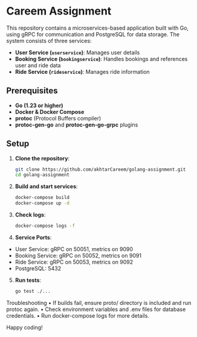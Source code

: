 # Careem Assignment

This repository contains a microservices-based application built with Go, using gRPC for communication and PostgreSQL for data storage. The system consists of three services:

- **User Service (`userservice`)**: Manages user details
- **Booking Service (`bookingservice`)**: Handles bookings and references user and ride data
- **Ride Service (`rideservice`)**: Manages ride information

## Prerequisites

- **Go (1.23 or higher)**
- **Docker & Docker Compose**
- **protoc** (Protocol Buffers compiler)
- **protoc-gen-go** and **protoc-gen-go-grpc** plugins

## Setup

1. **Clone the repository**:
   ```bash
   git clone https://github.com/akhtarCareem/golang-assignment.git
   cd golang-assignment
   ```



2. **Build and start services**: 
   ```bash
   docker-compose build
   docker-compose up -d
   ```

3. **Check logs**:
   ```bash
   docker-compose logs -f
   ```

4. **Service Ports**:

- User Service: gRPC on 50051, metrics on 9090
- Booking Service: gRPC on 50052, metrics on 9091
- Ride Service: gRPC on 50053, metrics on 9092
- PostgreSQL: 5432

5. **Run tests**:
   ```bash
   go test ./...
   ```

Troubleshooting
•	If builds fail, ensure proto/ directory is included and run protoc again.
•	Check environment variables and .env files for database credentials.
•	Run docker-compose logs for more details.

Happy coding!

